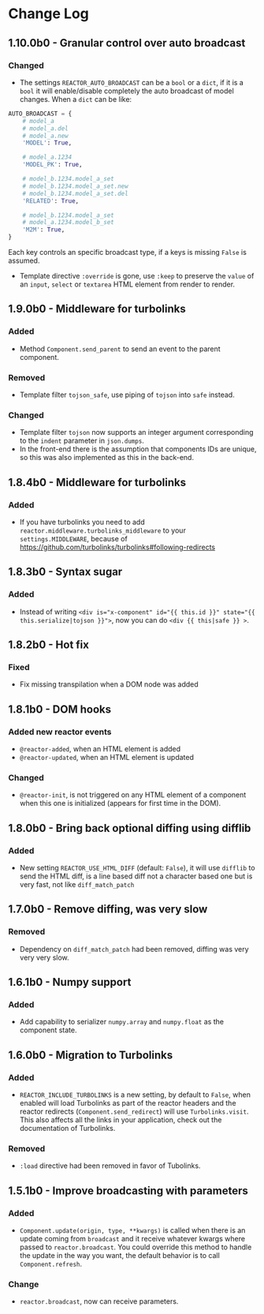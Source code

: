 # Change Log

## 1.10.0b0 - Granular control over auto broadcast

### Changed

- The settings `REACTOR_AUTO_BROADCAST` can be a `bool` or a `dict`, if it is a `bool` it will enable/disable completely the auto broadcast of model changes. When a `dict` can be like:

```python
AUTO_BROADCAST = {
    # model_a
    # model_a.del
    # model_a.new
    'MODEL': True,

    # model_a.1234
    'MODEL_PK': True,

    # model_b.1234.model_a_set
    # model_b.1234.model_a_set.new
    # model_b.1234.model_a_set.del
    'RELATED': True,

    # model_b.1234.model_a_set
    # model_a.1234.model_b_set
    'M2M': True,
}
```

Each key controls an specific broadcast type, if a keys is missing `False` is assumed.

- Template directive `:override` is gone, use `:keep` to preserve the `value` of an `input`, `select` or `textarea` HTML element from render to render.


## 1.9.0b0 - Middleware for turbolinks

### Added

- Method `Component.send_parent` to send an event to the parent component.

### Removed

- Template filter `tojson_safe`, use piping of `tojson` into `safe` instead.

### Changed

- Template filter `tojson` now supports an integer argument corresponding to the `indent` parameter in `json.dumps`.
- In the front-end there is the assumption that components IDs are unique, so this was also implemented as this in the back-end.


## 1.8.4b0 - Middleware for turbolinks

### Added

- If you have turbolinks you need to add `reactor.middleware.turbolinks_middleware` to your `settings.MIDDLEWARE`, because of <https://github.com/turbolinks/turbolinks#following-redirects>

## 1.8.3b0 - Syntax sugar

### Added

- Instead of writing `<div is="x-component" id="{{ this.id }}" state="{{ this.serialize|tojson }}">`, now you can do `<div {{ this|safe }} >`.

## 1.8.2b0 - Hot fix

### Fixed

- Fix missing transpilation when a DOM node was added

## 1.8.1b0 - DOM hooks

### Added new reactor events

- `@reactor-added`, when an HTML element is added
- `@reactor-updated`, when an HTML element is updated

### Changed

- `@reactor-init`, is not triggered on any HTML element of a component when this one is initialized (appears for first time in the DOM).

## 1.8.0b0 - Bring back optional diffing using difflib

### Added

- New setting `REACTOR_USE_HTML_DIFF` (default: `False`), it will use `difflib` to send the HTML diff, is a line based diff not a character based one but is very fast, not like `diff_match_patch`


## 1.7.0b0 - Remove diffing, was very slow

### Removed

- Dependency on `diff_match_patch` had been removed, diffing was very very very slow.

## 1.6.1b0 - Numpy support

### Added

- Add capability to serializer `numpy.array` and `numpy.float` as the component state.

## 1.6.0b0 - Migration to Turbolinks

### Added

- `REACTOR_INCLUDE_TURBOLINKS` is a new setting, by default to `False`, when enabled will load Turbolinks as part of the reactor headers and the reactor redirects (`Component.send_redirect`) will use `Turbolinks.visit`. This also affects all the links in your application, check out the documentation of Turbolinks.

### Removed

- `:load` directive had been removed in favor of Tubolinks.


## 1.5.1b0 - Improve broadcasting with parameters

### Added

- `Component.update(origin, type, **kwargs)` is called when there is an update coming from `broadcast` and it receive  whatever kwargs where passed to `reactor.broadcast`. You could override this method to handle the update in the way you want, the default behavior is to call `Component.refresh`.

### Change

- `reactor.broadcast`, now can receive parameters.
